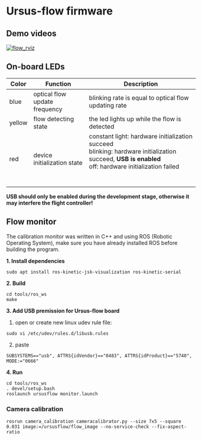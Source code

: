 # Ursus-flow firmware

## Demo videos

[![flow_rviz](https://github.com/shengwen1997/ursus-flow-firmware/blob/master/materials/flow_demo.png?raw=true)](https://www.youtube.com/watch?v=TZlbP051b0A)

## On-board LEDs

| Color  | Function                    | Description                                                                                                                                                         |
|--------|-----------------------------|---------------------------------------------------------------------------------------------------------------------------------------------------------------------|
| blue   | optical flow update frequency | blinking rate is equal to optical flow updating rate|
| yellow | flow detecting state        | the led lights up while the flow is detected                                                                                                                                                                   |
| red    | device initialization state | constant light: hardware initialization succeed<br />blinking: hardware initialization succeed, **USB is enabled**<br />off: hardware initialization failed                                                                                                       |

**USB should only be enabled during the development stage, otherwise it may interfere the flight controller!**

## Flow monitor

The calibration monitor was written in C++ and using ROS (Robotic Operating System),
make sure you have already installed ROS before building the program.

**1. Install dependencies**

```
sudo apt install ros-kinetic-jsk-visualization ros-kinetic-serial
```

**2. Build**

```
cd tools/ros_ws
make
```

**3. Add USB premission for Ursus-flow board**

1. open or create new linux udev rule file:

```
sudo vi /etc/udev/rules.d/libusb.rules
```

2. paste

```
SUBSYSTEMS=="usb", ATTRS{idVendor}=="0483", ATTRS{idProduct}=="5740", MODE:="0666"

```


**4. Run**

```
cd tools/ros_ws
. devel/setup.bash
roslaunch ursusflow monitor.launch
```

### Camera calibration

```
rosrun camera_calibration cameracalibrator.py --size 7x5 --square 0.031 image:=/ursusflow/flow_image --no-service-check --fix-aspect-ratio
```
